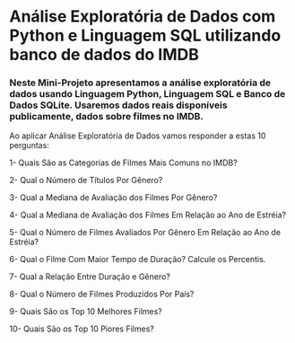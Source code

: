 # Análise Exploratória de Dados com Python e Linguagem SQL utilizando banco de dados do IMDB

### Neste Mini-Projeto apresentamos a análise exploratória de dados usando Linguagem Python, Linguagem SQL e Banco de Dados SQLite. Usaremos dados reais disponíveis publicamente, dados sobre filmes no IMDB.

Ao aplicar Análise Exploratória de Dados vamos responder a estas 10 perguntas:

1- Quais São as Categorias de Filmes Mais Comuns no IMDB?

2- Qual o Número de Títulos Por Gênero?

3- Qual a Mediana de Avaliação dos Filmes Por Gênero?

4- Qual a Mediana de Avaliação dos Filmes Em Relação ao Ano de Estréia?

5- Qual o Número de Filmes Avaliados Por Gênero Em Relação ao Ano de Estréia?

6- Qual o Filme Com Maior Tempo de Duração? Calcule os Percentis.

7- Qual a Relação Entre Duração e Gênero?

8- Qual o Número de Filmes Produzidos Por País?

9- Quais São os Top 10 Melhores Filmes?

10- Quais São os Top 10 Piores Filmes?

